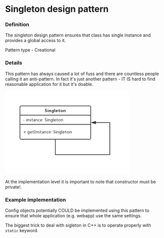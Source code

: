 Singleton design pattern
========================

### Definition

The singleton design pattern ensures that class has single instance and provides
a global access to it.

Pattern type - Creational

### Details

This pattern has always caused a lot of fuss and there are countless people calling
it an anti-pattern. In fact it's just another pattern - IT IS hard to find reasonable
application for it but it's doable.

![](singleton_uml.png)

At the implementation level it is important to note that constructor must be private!.


### Example implementation

Config objects potentially COULD be implemented using this pattern to ensure
that whole application (e.g. webapp) use the same settings.

The biggest trick to deal with sigleton in C++ is to operate properly with `static`
keyword.